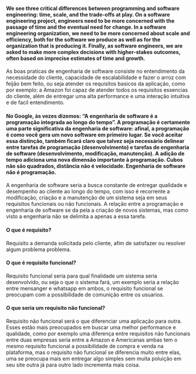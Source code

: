 #### We see three critical differences between programming and software engineering: time, scale, and the trade-offs at play.   On a software engineering project, engineers need to be more concerned with the passage of time and the eventual need for change. In a software engineering organization, we need to be more concerned about scale and efficiency, both for the software we produce as well as for the organization that is producing it. Finally, as software engineers, we are asked to make more complex decisions with higher-stakes outcomes, often based on imprecise estimates of time and growth.

  As boas praticas de engenharia de software consiste no entendimento da necessidade do cliente, capacidade de escalabilidade e fazer o arroz com feijão bem feito, ou seja atender os requisitos basicos da aplicação, como por exemplo: a Amazon foi capaz de atender todos os requisitos essencias do cliente, além de entregar uma alta performance e uma interação intuitiva e de facil entendimento. 
 
#### No Google, às vezes dizemos: “A engenharia de software é a programação integrada ao longo do tempo”. A programação é certamente uma parte significativa da engenharia de software: afinal, a programação é como você gera um novo software em primeiro lugar. Se você aceitar essa distinção, também ficará claro que talvez seja necessário delinear entre tarefas de programação (desenvolvimento) e tarefas de engenharia de software (desenvolvimento, modificação, manutenção). A adição de tempo adiciona uma nova dimensão importante à programação. Cubos não são quadrados, distância não é velocidade. Engenharia de software não é programação.
  
  A engenharia de software seria a busca constante de entregar qualidade e desempenho ao cliente ao longo do tempo, com isso é recorrente a modificação, criação e a manutenção de um sistema seja em seus requisitos funcionais ou não funcionais. A relação entre a programação e engenharia de software se da pela a criação de novos sistemas, mas como visto a engenharia não se delimita a apenas a essa tarefa.
  
#### O que é requisito?
  Requisito a demanda solicitada pelo cliente, afim de satisfazer ou resolver algum problema problema.
#### O que é requisito funcional?
  Requisito funcional seria para qual finalidade um sistema seria desenvolvido, ou seja o que o sistema fará, um exemplo seria a relação entre mensanger e whatsapp em ambos, o requisito funcional se preocupam com a possibilidade de comunição entre os usuarios.
#### O que seria um requisito não funcional?
  Requisito não funcional será o que diferenciar uma aplicação para outra. Esses estão mais preocupados em buscar uma melhor performance e qualidade, como por exemplo uma diferença entre requisitos não funcionais entre duas empresas seria entre a Amazon e Americanas ambas tem o mesmo requisito funcional a possibilidade de compra e venda na plataforma, mas o requisito não funcional se diferencia muito entre elas, uma se preocupa mais em entregar algo simples sem muita poluição em seu site outra já para outro lado incrementa mais coisa.
 
 
